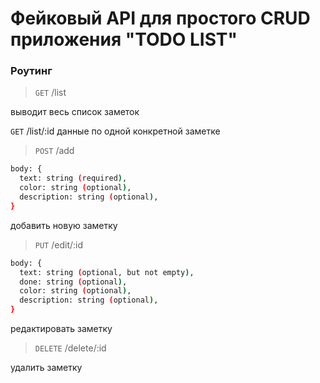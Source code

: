# Фейковый API для простого CRUD приложения "TODO LIST"

### Роутинг

> `GET` /list

выводит весь список заметок

`GET` /list/:id
данные по одной конкретной заметке

> `POST` /add

```sh
body: {
  text: string (required),
  color: string (optional),
  description: string (optional),
}
```

добавить новую заметку

> `PUT` /edit/:id

```sh
body: {
  text: string (optional, but not empty),
  done: string (optional),
  color: string (optional),
  description: string (optional),
}
```

редактировать заметку

> `DELETE` /delete/:id

удалить заметку